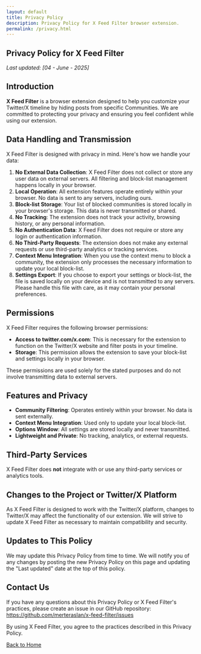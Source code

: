```yaml
---
layout: default
title: Privacy Policy
description: Privacy Policy for X Feed Filter browser extension.
permalink: /privacy.html
---
```


<section class="max-w-2xl mx-auto my-12 glass-effect p-6 rounded-3xl shadow-2xl">
  <h1 class="text-3xl md:text-4xl font-black mb-2 text-center text-blue-700 tracking-tight">Privacy Policy for X Feed Filter</h1>
  <p class="text-sm text-gray-500 text-center mb-8"><em>Last updated: [04 - June - 2025]</em></p>

  <h2 class="text-2xl font-bold mt-8 mb-2 text-gray-900">Introduction</h2>
  <p class="text-base text-gray-700 mb-4"> <strong>X Feed Filter</strong> is a browser extension designed to help you customize your Twitter/X timeline by hiding posts from specific Communities. We are committed to protecting your privacy and ensuring you feel confident while using our extension.</p>

  <h2 class="text-2xl font-bold mt-8 mb-2 text-gray-900">Data Handling and Transmission</h2>
  <p class="text-base text-gray-700 mb-2">X Feed Filter is designed with privacy in mind. Here's how we handle your data:</p>
  <ol class="list-decimal list-inside space-y-2 mb-4 text-base text-gray-700">
    <li><strong>No External Data Collection</strong>: X Feed Filter does not collect or store any user data on external servers. All filtering and block-list management happens locally in your browser.</li>
    <li><strong>Local Operation</strong>: All extension features operate entirely within your browser. No data is sent to any servers, including ours.</li>
    <li><strong>Block-list Storage</strong>: Your list of blocked communities is stored locally in your browser's storage. This data is never transmitted or shared.</li>
    <li><strong>No Tracking</strong>: The extension does not track your activity, browsing history, or any personal information.</li>
    <li><strong>No Authentication Data</strong>: X Feed Filter does not require or store any login or authentication information.</li>
    <li><strong>No Third-Party Requests</strong>: The extension does not make any external requests or use third-party analytics or tracking services.</li>
    <li><strong>Context Menu Integration</strong>: When you use the context menu to block a community, the extension only processes the necessary information to update your local block-list.</li>
    <li><strong>Settings Export</strong>: If you choose to export your settings or block-list, the file is saved locally on your device and is not transmitted to any servers. Please handle this file with care, as it may contain your personal preferences.</li>
  </ol>

  <h2 class="text-2xl font-bold mt-8 mb-2 text-gray-900">Permissions</h2>
  <p class="text-base text-gray-700 mb-2">X Feed Filter requires the following browser permissions:</p>
  <ul class="list-disc list-inside space-y-1 mb-4 text-base text-gray-700">
    <li><strong>Access to twitter.com/x.com</strong>: This is necessary for the extension to function on the Twitter/X website and filter posts in your timeline.</li>
    <li><strong>Storage</strong>: This permission allows the extension to save your block-list and settings locally in your browser.</li>
  </ul>
  <p class="text-base text-gray-700 mb-4">These permissions are used solely for the stated purposes and do not involve transmitting data to external servers.</p>

  <h2 class="text-2xl font-bold mt-8 mb-2 text-gray-900">Features and Privacy</h2>
  <ul class="list-disc list-inside space-y-1 mb-4 text-base text-gray-700">
    <li><strong>Community Filtering</strong>: Operates entirely within your browser. No data is sent externally.</li>
    <li><strong>Context Menu Integration</strong>: Used only to update your local block-list.</li>
    <li><strong>Options Window</strong>: All settings are stored locally and never transmitted.</li>
    <li><strong>Lightweight and Private</strong>: No tracking, analytics, or external requests.</li>
  </ul>

  <h2 class="text-2xl font-bold mt-8 mb-2 text-gray-900">Third-Party Services</h2>
  <p class="text-base text-gray-700 mb-4">X Feed Filter does <strong>not</strong> integrate with or use any third-party services or analytics tools.</p>

  <h2 class="text-2xl font-bold mt-8 mb-2 text-gray-900">Changes to the Project or Twitter/X Platform</h2>
  <p class="text-base text-gray-700 mb-4">As X Feed Filter is designed to work with the Twitter/X platform, changes to Twitter/X may affect the functionality of our extension. We will strive to update X Feed Filter as necessary to maintain compatibility and security.</p>

  <h2 class="text-2xl font-bold mt-8 mb-2 text-gray-900">Updates to This Policy</h2>
  <p class="text-base text-gray-700 mb-4">We may update this Privacy Policy from time to time. We will notify you of any changes by posting the new Privacy Policy on this page and updating the "Last updated" date at the top of this policy.</p>

  <h2 class="text-2xl font-bold mt-8 mb-2 text-gray-900">Contact Us</h2>
  <p class="text-base text-gray-700 mb-4">If you have any questions about this Privacy Policy or X Feed Filter's practices, please create an issue in our GitHub repository: <a href="https://github.com/merteraslan/x-feed-filter/issues" class="text-blue-600 hover:underline">https://github.com/merteraslan/x-feed-filter/issues</a></p>

  <div class="mt-8 text-center">
    <p class="text-base text-gray-600 mb-2">By using X Feed Filter, you agree to the practices described in this Privacy Policy.</p>
    <a href="index.md" class="inline-block rounded-2xl bg-blue-600 px-6 py-2 text-base font-bold text-white shadow-lg hover:bg-blue-700 transition-all duration-300 mt-2">Back to Home</a>
  </div>
</section>

